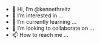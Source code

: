 - 👋 Hi, I’m @kennethreitz
- 👀 I’m interested in ...
- 🌱 I’m currently learning ...
- 💞️ I’m looking to collaborate on ...
- 📫 How to reach me ...

<!---
kennethreitz/kennethreitz is a ✨ special ✨ repository because its `README.md` (this file) appears on your GitHub profile.
You can click the Preview link to take a look at your changes.
--->
